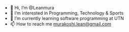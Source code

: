 - 👋 Hi, I’m @Leanmura
- 👀 I’m interested in Programming, Technology & Sports  
- 🌱 I’m currently learning software programming at UTN
- 📫 How to reach me murakoshi.lean@gmail.com

<!---
Leanmura/Leanmura is a ✨ special ✨ repository because its `README.md` (this file) appears on your GitHub profile.
You can click the Preview link to take a look at your changes.
--->
